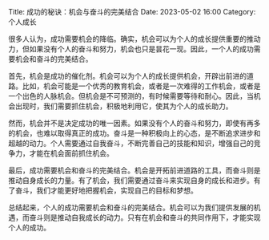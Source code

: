 Title: 成功的秘诀：机会与奋斗的完美结合
Date: 2023-05-02 16:00
Category: 个人成长

很多人认为，成功需要机会的降临。确实，机会可以为个人的成长提供重要的推动力，但如果没有个人的奋斗和努力，机会也只是昙花一现。因此，一个人的成功需要机会和奋斗的完美结合。

首先，机会是成功的催化剂。机会可以为个人的成长提供机会，开辟出前进的道路。比如，机会可能是一个优秀的教育机会，或者是一次难得的工作机会，或者是一个出色的人脉机会。但机会是不可预测的，有时候需要等待和耐心。因此，当机会出现时，我们需要抓住机会，积极地利用它，使其为个人的成长助力。

然而，机会并不是决定成功的唯一因素。如果没有个人的奋斗和努力，即使有再多的机会，也难以取得真正的成功。奋斗是一种积极向上的心态，是不断追求进步和超越的动力。个人需要通过自我奋斗，不断完善自己的技能和知识，增强自己的竞争力，才能在机会面前抓住机会。

最后，成功需要机会和奋斗的完美结合。机会是开拓前进道路的工具，而奋斗则是推动自身成长的力量。有了机会，我们需要通过奋斗来实现自身的成长和进步。有了奋斗，我们才能更好地把握机会，实现自己的目标和梦想。

总结起来，个人的成功需要机会和奋斗的完美结合。机会可以为我们提供发展的机遇，而奋斗则是推动自我成长的动力。只有在机会和奋斗的共同作用下，才能实现个人的成功。